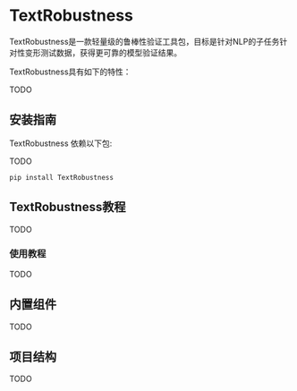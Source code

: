 # TextRobustness


TextRobustness是一款轻量级的鲁棒性验证工具包，目标是针对NLP的子任务针对性变形测试数据，获得更可靠的模型验证结果。

TextRobustness具有如下的特性：

TODO

## 安装指南

TextRobustness 依赖以下包:

TODO



```shell
pip install TextRobustness
```


## TextRobustness教程
TODO

### 使用教程

TODO


## 内置组件

TODO


## 项目结构

TODO

